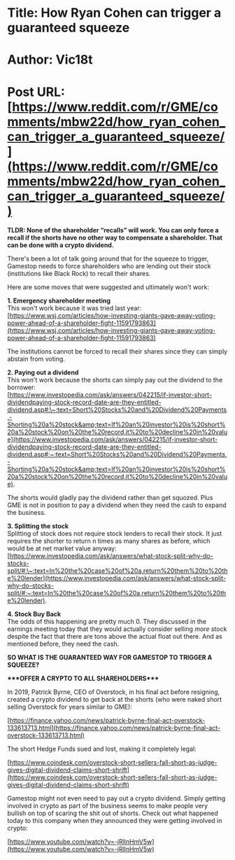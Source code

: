 # Title: How Ryan Cohen can trigger a guaranteed squeeze
# Author: Vic18t
# Post URL: [https://www.reddit.com/r/GME/comments/mbw22d/how_ryan_cohen_can_trigger_a_guaranteed_squeeze/](https://www.reddit.com/r/GME/comments/mbw22d/how_ryan_cohen_can_trigger_a_guaranteed_squeeze/)


**TLDR: None of the shareholder “recalls” will work. You can only force a recall if the shorts have no other way to compensate a shareholder. That can be done with a crypto dividend.**

There's been a lot of talk going around that for the squeeze to trigger, Gamestop needs to force shareholders who are lending out their stock (institutions like Black Rock) to recall their shares.

Here are some moves that were suggested and ultimately won't work:

**1. Emergency shareholder meeting**  
This won't work because it was tried last year:   
[https://www.wsj.com/articles/how-investing-giants-gave-away-voting-power-ahead-of-a-shareholder-fight-11591793863](https://www.wsj.com/articles/how-investing-giants-gave-away-voting-power-ahead-of-a-shareholder-fight-11591793863)

The institutions cannot be forced to recall their shares since they can simply abstain from voting.

**2. Paying out a dividend**  
This won't work because the shorts can simply pay out the dividend to the borrower:  
[https://www.investopedia.com/ask/answers/042215/if-investor-short-dividendpaying-stock-record-date-are-they-entitled-dividend.asp#:\~:text=Short%20Stocks%20and%20Dividend%20Payments,-Shorting%20a%20stock&amp;text=If%20an%20investor%20is%20short%20a%20stock%20on%20the%20record,it%20to%20decline%20in%20value](https://www.investopedia.com/ask/answers/042215/if-investor-short-dividendpaying-stock-record-date-are-they-entitled-dividend.asp#:~:text=Short%20Stocks%20and%20Dividend%20Payments,-Shorting%20a%20stock&amp;text=If%20an%20investor%20is%20short%20a%20stock%20on%20the%20record,it%20to%20decline%20in%20value).

The shorts would gladly pay the dividend rather than get squozed. Plus GME is not in position to pay a dividend when they need the cash to expand the business. 

**3. Splitting the stock**  
Splitting of stock does not require stock lenders to recall their stock. It just requires the shorter to return n times as many shares as before, which would be at net market value anyway: [https://www.investopedia.com/ask/answers/what-stock-split-why-do-stocks-split/#:\~:text=In%20the%20case%20of%20a,return%20them%20to%20the%20lender](https://www.investopedia.com/ask/answers/what-stock-split-why-do-stocks-split/#:~:text=In%20the%20case%20of%20a,return%20them%20to%20the%20lender). 

**4. Stock Buy Back**  
The odds of this happening are pretty much 0. They discussed in the earnings meeting today that they would actually consider selling *more* stock despite the fact that there are tons above the actual float out there. And as mentioned before, they need the cash.

**SO WHAT IS THE GUARANTEED WAY FOR GAMESTOP TO TRIGGER A SQUEEZE?**

**\*\*\*OFFER A CRYPTO TO ALL SHAREHOLDERS\*\*\***

In 2019, Patrick Byrne, CEO of Overstock, in his final act before resigning, created a crypto dividend to get back at the shorts (who were naked short selling Overstock for years similar to GME):

 [https://finance.yahoo.com/news/patrick-byrne-final-act-overstock-133613713.html](https://finance.yahoo.com/news/patrick-byrne-final-act-overstock-133613713.html)

The short Hedge Funds sued and lost, making it completely legal:

[https://www.coindesk.com/overstock-short-sellers-fall-short-as-judge-gives-digital-dividend-claims-short-shrift](https://www.coindesk.com/overstock-short-sellers-fall-short-as-judge-gives-digital-dividend-claims-short-shrift)

Gamestop might not even need to pay out a crypto dividend. Simply getting involved in crypto as part of the business seems to make people very bullish on top of  scaring the shit out of shorts. Check out what happened today to this company when they announced they were getting involved in crypto:

[https://www.youtube.com/watch?v=-jRllnHmV5w](https://www.youtube.com/watch?v=-jRllnHmV5w)